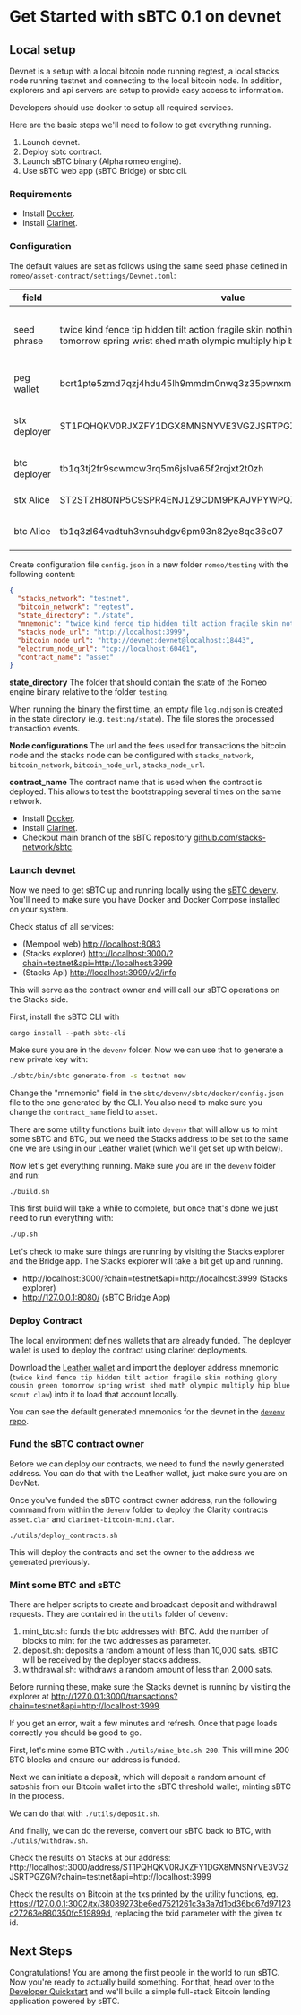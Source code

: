 # Get Started with sBTC 0.1 on devnet

## Local setup

Devnet is a setup with a local bitcoin node running regtest, a local stacks node running testnet and connecting to the local bitcoin node. In addition, explorers and api servers are setup to provide easy access to information.

Developers should use docker to setup all required services.

Here are the basic steps we'll need to follow to get everything running.

1. Launch devnet.
2. Deploy sbtc contract.
3. Launch sBTC binary (Alpha romeo engine).
4. Use sBTC web app (sBTC Bridge) or sbtc cli.

### Requirements

- Install [Docker](https://docs.docker.com/engine/install/).
- Install [Clarinet](https://github.com/hirosystems/clarinet).

### Configuration

The default values are set as follows using the same seed phase defined in `romeo/asset-contract/settings/Devnet.toml`:

| field        | value                                                                                                                                                | explanation                                             |
| ------------ | ---------------------------------------------------------------------------------------------------------------------------------------------------- | ------------------------------------------------------- |
| seed phrase  | twice kind fence tip hidden tilt action fragile skin nothing glory cousin green tomorrow spring wrist shed math olympic multiply hip blue scout claw | main/deployer wallet, same as in get_credentials script |
| peg wallet   | bcrt1pte5zmd7qzj4hdu45lh9mmdm0nwq3z35pwnxmzkwld6y0a8g83nnqhj6vc0                                                                                     | taproot address from seed phrase                        |
| stx deployer | ST1PQHQKV0RJXZFY1DGX8MNSNYVE3VGZJSRTPGZGM                                                                                                            | aka wallet.deployer, uses account index 0               |
| btc deployer | tb1q3tj2fr9scwmcw3rq5m6jslva65f2rqjxt2t0zh                                                                                                           | p2wpkh using account index 0                            |
| stx Alice    | ST2ST2H80NP5C9SPR4ENJ1Z9CDM9PKAJVPYWPQZ50                                                                                                            | uses account index 1                                    |
| btc Alice    | tb1q3zl64vadtuh3vnsuhdgv6pm93n82ye8qc36c07                                                                                                           | p2wkh address using account index 1                     |

Create configuration file `config.json` in a new folder `romeo/testing` with the following content:

```json
{
  "stacks_network": "testnet",
  "bitcoin_network": "regtest",
  "state_directory": "./state",
  "mnemonic": "twice kind fence tip hidden tilt action fragile skin nothing glory cousin green tomorrow spring wrist shed math olympic multiply hip blue scout claw",
  "stacks_node_url": "http://localhost:3999",
  "bitcoin_node_url": "http://devnet:devnet@localhost:18443",
  "electrum_node_url": "tcp://localhost:60401",
  "contract_name": "asset"
}
```

**state_directory**
The folder that should contain the state of the Romeo engine binary relative to the folder `testing`.

When running the binary the first time,
an empty file `log.ndjson` is created in the state directory (e.g. `testing/state`). The file stores the processed transaction events.

**Node configurations**
The url and the fees used for transactions the bitcoin node and the stacks node can be configured with `stacks_network`, `bitcoin_network`, `bitcoin_node_url`, `stacks_node_url`.

**contract_name**
The contract name that is used when the contract is deployed. This allows to test the bootstrapping several times on the same network.

- Install [Docker](https://docs.docker.com/engine/install/).
- Install [Clarinet](https://github.com/hirosystems/clarinet).
- Checkout main branch of the sBTC repository [github.com/stacks-network/sbtc](https://github.com/stacks-network/sbtc).

### Launch devnet

Now we need to get sBTC up and running locally using the [sBTC devenv](https://github.com/stacks-network/sbtc/blob/main/devenv/README.md). You'll need to make sure you have Docker and Docker Compose installed on your system.

Check status of all services:

- (Mempool web) [http://localhost:8083](http://localhost:8083)
- (Stacks explorer) [http://localhost:3000/?chain=testnet&api=http://localhost:3999](http://localhost:3000/?chain=testnet&api=http://localhost:3999)
- (Stacks Api) [http://localhost:3999/v2/info](http://localhost:3999/v2/info)

This will serve as the contract owner and will call our sBTC operations on the Stacks side.

First, install the sBTC CLI with

```
cargo install --path sbtc-cli
```

Make sure you are in the `devenv` folder. Now we can use that to generate a new private key with:

```bash
./sbtc/bin/sbtc generate-from -s testnet new
```

Change the "mnemonic" field in the `sbtc/devenv/sbtc/docker/config.json` file to the one generated by the CLI. You also need to make sure you change the `contract_name` field to `asset`.

There are some utility functions built into `devenv` that will allow us to mint some sBTC and BTC, but we need the Stacks address to be set to the same one we are using in our Leather wallet (which we'll get set up with below).

Now let's get everything running. Make sure you are in the `devenv` folder and run:

```bash
./build.sh
```

This first build will take a while to complete, but once that's done we just need to run everything with:

```bash
./up.sh
```

Let's check to make sure things are running by visiting the Stacks explorer and the Bridge app. The Stacks explorer will take a bit get up and running.

- http://localhost:3000/?chain=testnet&api=http://localhost:3999 (Stacks explorer)
- http://127.0.0.1:8080/ (sBTC Bridge App)

### Deploy Contract

The local environment defines wallets that are already funded. The deployer wallet is used to deploy the contract using clarinet deployments.

Download the [Leather wallet](https://leather.io) and import the deployer address mnemonic (`twice kind fence tip hidden tilt action fragile skin nothing glory cousin green tomorrow spring wrist shed math olympic multiply hip blue scout claw`) into it to load that account locally.

You can see the default generated mnemonics for the devnet in the [`devenv` repo](https://github.com/stacks-network/sbtc/devenv).

### Fund the sBTC contract owner

Before we can deploy our contracts, we need to fund the newly generated address. You can do that with the Leather wallet, just make sure you are on DevNet.

Once you've funded the sBTC contract owner address, run the following command from within the `devenv` folder to deploy the Clarity contracts `asset.clar` and `clarinet-bitcoin-mini.clar`.

```
./utils/deploy_contracts.sh
```

This will deploy the contracts and set the owner to the address we generated previously.

### Mint some BTC and sBTC

There are helper scripts to create and broadcast deposit and withdrawal requests. They are contained in the `utils` folder of devenv:

1. mint_btc.sh: funds the btc addresses with BTC. Add the number of blocks to mint for the two addresses as parameter.
2. deposit.sh: deposits a random amount of less than 10,000 sats. sBTC will be received by the deployer stacks address.
3. withdrawal.sh: withdraws a random amount of less than 2,000 sats.

Before running these, make sure the Stacks devnet is running by visiting the explorer at http://127.0.0.1:3000/transactions?chain=testnet&api=http://localhost:3999.

If you get an error, wait a few minutes and refresh. Once that page loads correctly you should be good to go.

First, let's mine some BTC with `./utils/mine_btc.sh 200`. This will mine 200 BTC blocks and ensure our address is funded.

Next we can initiate a deposit, which will deposit a random amount of satoshis from our Bitcoin wallet into the sBTC threshold wallet, minting sBTC in the process.

We can do that with `./utils/deposit.sh`.

And finally, we can do the reverse, convert our sBTC back to BTC, with `./utils/withdraw.sh`.

Check the results on Stacks at our address:
http://localhost:3000/address/ST1PQHQKV0RJXZFY1DGX8MNSNYVE3VGZJSRTPGZGM?chain=testnet&api=http://localhost:3999

Check the results on Bitcoin at the txs printed by the utility functions, eg. https://127.0.0.1:3002/tx/38089273be6ed7521261c3a3a7d1bd36bc67d97123c27263e880350fc519899d, replacing the txid parameter with the given tx id.

## Next Steps

Congratulations! You are among the first people in the world to run sBTC. Now you're ready to actually build something. For that, head over to the [Developer Quickstart](../../quickstart.md) and we'll build a simple full-stack Bitcoin lending application powered by sBTC.
